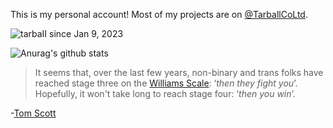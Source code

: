 This is my personal account! Most of my projects are on [@TarballCoLtd](https://github.com/TarballCoLtd).

<p align="left"><img src="https://komarev.com/ghpvc/?username=tarbaii&label=Profile%20Views" alt="tarbaII"/> since Jan 9, 2023</p>

![Anurag's github stats](https://github-readme-stats.vercel.app/api?username=tarbaii&show_icons=true&theme=dracula&count_private=true)

> It seems that, over the last few years, non-binary and trans folks have reached stage three on the [Williams Scale](https://www.youtube.com/watch?v=YkNY_Pkzd7g): 
> ‘*then they fight you*’. Hopefully, it won't take long to reach stage four: ‘*then you win*’.

\-[Tom Scott](https://www.tomscott.com/gender-neutral-pronouns/)
